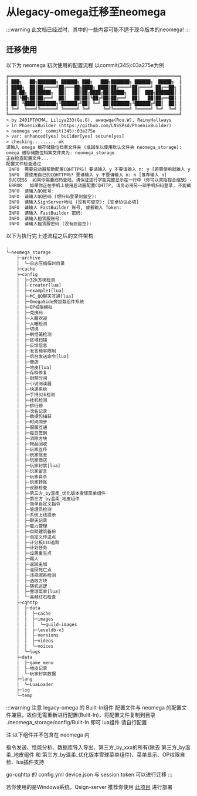 # 从legacy-omega迁移至neomega

:::warning
此文档已经过时，其中的一些内容可能不适于现今版本的neomega!
:::

## 迁移使用
以下为 neomega 初次使用的配置流程 以commit(345):03a275e为例
```txt
╔═════════════════════════════════════════════════════════════════╗
║ ███╗   ██╗███████╗ ██████╗ ███╗   ███╗███████╗ ██████╗  █████╗  ║
║ ████╗  ██║██╔════╝██╔═══██╗████╗ ████║██╔════╝██╔════╝ ██╔══██╗ ║
║ ██╔██╗ ██║█████╗  ██║   ██║██╔████╔██║█████╗  ██║  ███╗███████║ ║
║ ██║╚██╗██║██╔══╝  ██║   ██║██║╚██╔╝██║██╔══╝  ██║   ██║██╔══██║ ║
║ ██║ ╚████║███████╗╚██████╔╝██║ ╚═╝ ██║███████╗╚██████╔╝██║  ██║ ║
║ ╚═╝  ╚═══╝╚══════╝ ╚═════╝ ╚═╝     ╚═╝╚══════╝ ╚═════╝ ╚═╝  ╚═╝ ║
╚═════════════════════════════════════════════════════════════════╝
> by 2401PT@CMA, Liliya233(Gu.G), awaqwqa(Rou.W), RainyHallways
> ln PhoenixBuilder (https://github.com/LNSSPsd/PhoenixBuilder)
> neomega ver: commit(345):03a275e
> var: enhanced[yes] builder[yes] secure[yes]
> checking......... ok
请输入 omega 根存储数位档案文件夹 (或回车以使用默认文件夹 neomega_storage):
omega 根存储数位档案文件夹为: neomega_storage
正在检查配置文件...
配置文件检查通过
 INFO  需要启动器帮助配置CQHTTP吗? 要请输入 y 不要请输入 n: y [若需使用就输入 y 反之则为 n]
 INFO  要使用自己的CQHTTP吗? 要请输入 y 不要请输入 n: n [推荐输入 n]
 SUCCESS  如果你需要扫码登陆，请保证这行字能完整显示在一行中（你可以双指捏合缩放）-->|
 ERROR   如果你正在手机上使用启动器配置CQHTTP, 请务必用另一部手机扫码登录, 不能截图!
 INFO  请输入QQ账号:
 INFO  请输入QQ密码 (想扫码登录则留空):
 INFO  请输入SignServer地址 (没有可留空): [安卓协议必填]
 INFO  请输入 FastBuilder 账号, 或者输入 Token:
 INFO  请输入 FastBuilder 密码:
 INFO  请输入租赁服账号:
 INFO  请输入租赁服密码 (没有则留空):
```
以下为执行完上述流程之后的文件架构
```txt
.
└─neomega_storage
    ├─archive
    │  └─日志压缩临时目录
    ├─cache
    ├─config
    │  ├─32k方块检测
    │  ├─creater[lua]
    │  ├─example1[lua]
    │  ├─MC_QQ聊天互通[lua]
    │  ├─OmegaSide旁加载组件系统
    │  ├─OP权限模拟
    │  ├─兑换码
    │  ├─入服欢迎
    │  ├─入睡检测
    │  ├─切换
    │  ├─刷怪笼检测
    │  ├─区域扫描
    │  ├─反馈信息
    │  ├─发言频率限制
    │  ├─后台发送命令[lua]
    │  ├─商店
    │  ├─地皮[lua]
    │  ├─存档修复
    │  ├─封禁时间
    │  ├─小说阅读器
    │  ├─快递系统
    │  ├─手持32k检测
    │  ├─挂机检测
    │  ├─排行榜
    │  ├─改名记录
    │  ├─数据包捕获
    │  ├─时间同步
    │  ├─服服互通
    │  ├─每日签到
    │  ├─消除方块
    │  ├─物品回收
    │  ├─玩家互传
    │  ├─玩家信息
    │  ├─玩家商店
    │  ├─玩家封禁[lua]
    │  ├─玩家留言
    │  ├─玩家自杀
    │  ├─玩家转账
    │  ├─皮肤检查
    │  ├─第三方_by温柔_优化版本雪球菜单组件
    │  ├─第三方_by温柔_地皮组件
    │  ├─简单自定义指令
    │  ├─管理员检测
    │  ├─系统上线提示
    │  ├─聊天记录
    │  ├─能力管理
    │  ├─自助建筑备份
    │  ├─自定义传送点
    │  ├─计分板UID追踪
    │  ├─计划任务
    │  ├─设置重生点
    │  ├─踢人
    │  ├─返回主城
    │  ├─返回死亡点
    │  ├─违规昵称检测
    │  ├─选取方块
    │  ├─随机巡逻
    │  ├─雪球菜单[lua]
    │  └─高频红石检查
    ├─cqhttp
    │  ├─data
    │  │  ├─cache
    │  │  ├─images
    │  │  │  └─guild-images
    │  │  ├─leveldb-v3
    │  │  ├─versions
    │  │  ├─videos
    │  │  └─voices
    │  └─logs
    ├─data
    │  ├─game_menu
    │  ├─地皮记录
    │  └─玩家封禁数据
    ├─lang
    │  └─LuaLoader
    ├─log
    └─temp
```

:::warning 注意
legacy-omega 的 Built-In组件 配置文件与 neomega 的配置文件兼容，故你无需重新进行配置(Bulit-In)，将配置文件复制到目录 ./neomega_storage/config/Built-In 即可 lua组件 请自行配置

注:以下组件并不包含在 neomega 内

指令发送、性能分析、数据库导入导出、第三方_by_xxx的所有(除去 第三方_by温柔_地皮组件 和 第三方_by温柔_优化版本雪球菜单组件)、菜单显示、OP权限自检、lua插件支持

go-cqhttp 的 config.yml device.json 与 session.token 可以进行迁移
:::

若你使用的是Windows系统，Qsign-server 推荐你使用 [此项目](https://github.com/rhwong/unidbg-fetch-qsign-onekey/releases/tag/onekey) 进行部署
